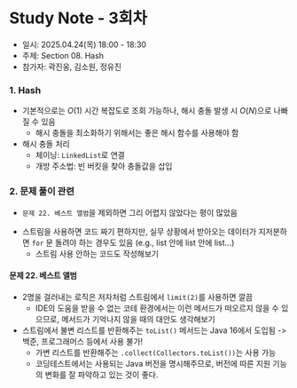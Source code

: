 # Study Note - 3회차
* 일시: 2025.04.24(목) 18:00 - 18:30
* 주제: Section 08. Hash
* 참가자: 곽진웅, 김소원, 정유진

### 1. Hash
* 기본적으로는 $O(1)$ 시간 복잡도로 조회 가능하나, 해시 충돌 발생 시 $O(N)$으로 나빠질 수 있음
  * 해시 충돌을 최소화하기 위해서는 좋은 해시 함수를 사용해야 함
* 해시 충돌 처리
  * 체이닝: `LinkedList`로 연결
  * 개방 주소법: 빈 버킷을 찾아 충돌값을 삽입

### 2. 문제 풀이 관련
* `문제 22. 베스트 앨범`을 제외하면 그리 어렵지 않았다는 평이 많았음
<!-- 해시 문제에 익숙하지 않아서인지 본인은 다 쉽지 않았지만... 그렇다고 합니다. -->
* 스트림을 사용하면 코드 짜기 편하지만, 실무 상황에서 받아오는 데이터가 지저분하면 `for` 문 돌려야 하는 경우도 있음 (e.g., list 안에 list 안에 list...)
  * 스트림 사용 안하는 코드도 작성해보기

#### 문제 22. 베스트 앨범
* 2명을 걸러내는 로직은 저자처럼 스트림에서 `limit(2)`를 사용하면 깔끔
  * IDE의 도움을 받을 수 없는 코테 환경에서는 이런 메서드가 떠오르지 않을 수 있으므로, 메서드가 기억나지 않을 때의 대안도 생각해보기
* 스트림에서 불변 리스트를 반환해주는 `toList()` 메서드는 Java 16에서 도입됨 -> 백준, 프로그래머스 등에서 사용 불가!
  * 가변 리스트를 반환해주는 `.collect(Collectors.toList())`는 사용 가능
  * 코딩테스트에서는 사용되는 Java 버전을 명시해주므로, 버전에 따른 지원 기능의 변화를 잘 파악하고 있는 것이 좋다.